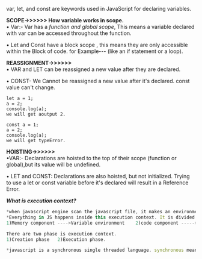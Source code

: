 var, let, and const are keywords used in JavaScript for declaring variables.

**SCOPE->>>>>> How variable works in scope.** <br>
• Var:- Var has a *function and global scope*, This means a variable declared with var can be accessed throughout the function.

• Let and Const have a block scope , this means they are only accessible within the Block of code.
for Example--- (like an if statement or a loop).


**REASSIGNMENT->>>>>>** <br>
• VAR and LET can be reassigned a new value after they are declared.

• CONST- We Cannot be reassigned a new value after it's declared. const value can't change.

```
let a = 1;
a = 2;
console.log(a); 
we will get aoutput 2.

const a = 1;
a = 2;
console.log(a); 
we will get typeError.
```


**HOISTING->>>>>>** <br>
•VAR:- Declarations are hoisted to the top of their scope (function or global),but its value will be undefined.

• LET and CONST: Declarations are also hoisted, but not initialized. Trying to use a let or const  variable before it's declared will result in a Reference Error.


***What is execution context?***
```js
*when javascript engine scan the javascript file, it makes an environment called the execution context.
*Everything in JS happens inside this execution context. It is divided into two components.
1)Memory component ---->Variable environment    2)code component ----->Code of execution.

There are two phase is execution context.
1)Creation phase   2)Execution phase.

*javascript is a synchronous single threaded language. synchronous means in asynchronous order, and single threaded means one command at a time in a specific order.
```